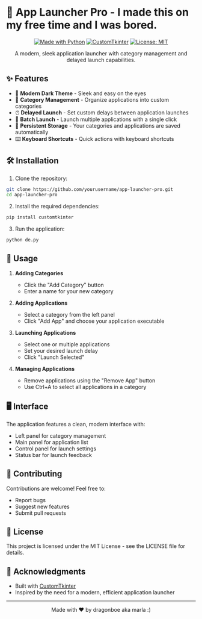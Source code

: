 # 🚀 App Launcher Pro - I made this on my free time and I was bored.

<div align="center">

[![Made with Python](https://img.shields.io/badge/Made%20with-Python-1f425f.svg)](https://www.python.org/)
[![CustomTkinter](https://img.shields.io/badge/GUI-CustomTkinter-blue.svg)](https://github.com/TomSchimansky/CustomTkinter)
[![License: MIT](https://img.shields.io/badge/License-MIT-yellow.svg)](https://opensource.org/licenses/MIT)

A modern, sleek application launcher with category management and delayed launch capabilities.

</div>

## ✨ Features

- 🎨 **Modern Dark Theme** - Sleek and easy on the eyes
- 📁 **Category Management** - Organize applications into custom categories
- ⏰ **Delayed Launch** - Set custom delays between application launches
- 🔄 **Batch Launch** - Launch multiple applications with a single click
- 💾 **Persistent Storage** - Your categories and applications are saved automatically
- ⌨️ **Keyboard Shortcuts** - Quick actions with keyboard shortcuts

## 🛠️ Installation

1. Clone the repository:
```bash
git clone https://github.com/yourusername/app-launcher-pro.git
cd app-launcher-pro
```

2. Install the required dependencies:
```bash
pip install customtkinter
```

3. Run the application:
```bash
python de.py
```

## 🎯 Usage

1. **Adding Categories**
   - Click the "Add Category" button
   - Enter a name for your new category

2. **Adding Applications**
   - Select a category from the left panel
   - Click "Add App" and choose your application executable

3. **Launching Applications**
   - Select one or multiple applications
   - Set your desired launch delay
   - Click "Launch Selected"

4. **Managing Applications**
   - Remove applications using the "Remove App" button
   - Use Ctrl+A to select all applications in a category

## 🖥️ Interface

The application features a clean, modern interface with:
- Left panel for category management
- Main panel for application list
- Control panel for launch settings
- Status bar for launch feedback

## 🤝 Contributing

Contributions are welcome! Feel free to:
- Report bugs
- Suggest new features
- Submit pull requests

## 📝 License

This project is licensed under the MIT License - see the LICENSE file for details.

## 🙏 Acknowledgments

- Built with [CustomTkinter](https://github.com/TomSchimansky/CustomTkinter)
- Inspired by the need for a modern, efficient application launcher

---

<div align="center">
Made with ❤️ by dragonboe aka marla :)
</div>
